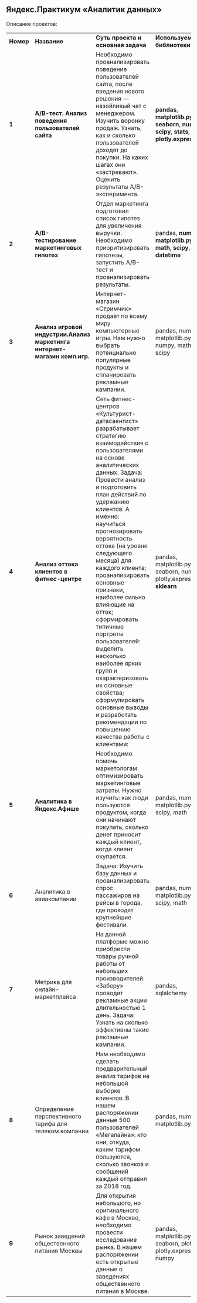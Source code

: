 ## <b>Яндекс.Практикум «Аналитик данных»</b></a>



Описание проектов:

<table>
<tr>
<td><b>Номер</b></td>  
<td><b>Название</b></td>
<td><b>Суть проекта и основная задача</b></td>
<td><b>Используемые библиотеки</b></td>
<tr>
<td><b>1</b></td>
<td><b>А/В-тест. Анализ поведения пользователей сайта</b></td>
<td>Необходимо проанализировать поведение пользователей сайта, после введения нового решения — назойливый чат с менеджером.
Изучить воронку продаж.
Узнать, как и сколько пользователей доходят до покупки. На каких шагах они «застревают».
Оценить результаты А/В-эксперимента.
</td>
<td><b>pandas</b>, <b>matplotlib.pyplot</b>, <b>seaborn</b>, <b>numpy</b>, <b>scipy</b>, <b>stats</b>, <b>plotly.express</b></td>
<tr>
<td> <b>2</b></td>
<td><b>А/В-тестирование маркетинговых гипотез</b></td>
<td>Отдел маркетинга подготовил список гипотез для увеличения выручки. Необходимо приоритизировать гипотезы, запустить А/В-тест и проанализировать результаты.
</td>
<td>pandas, <b>numpy</b>, <b>matplotlib.pyplot</b>, <b>math</b>, <b>scipy</b>, <b>datetime</b></td>
<tr>
<td> <b>3</b></td>
<td><b>Анализ игровой индустрии.Анализ маркетинга интернет-магазин комп.игр.</b></td>
<td>Интернет-магазин «Стримчик» продаёт по всему миру компьютерные игры. Нам нужно выбрать потенциально популярные продукты и спланировать рекламные кампании.</td>
<td>pandas, numpy, matplotlib.pyplot, numpy, math, scipy</td>
<tr>
<td> <b>4</b></td>
<td><b>Анализ оттока клиентов в фитнес-центре</b></td>
<td>Сеть фитнес-центров «Культурист-датасаентист» разрабатывает стратегию взаимодействия с пользователями на основе аналитических данных. 
Задача: Провести анализ и подготовить план действий по удержанию клиентов.
А именно: научиться прогнозировать вероятность оттока (на уровне следующего месяца) для каждого клиента; проанализировать основные признаки, наиболее сильно влияющие на отток; сформировать типичные портреты пользователей: выделить несколько наиболее ярких групп и охарактеризовать их основные свойства; сформулировать основные выводы и разработать рекомендации по повышению качества работы с клиентами:</td>
<td>pandas, matplotlib.pyplot, seaborn, numpy, plotly.express, <b>sklearn</b></td>
<tr>
<td> <b>5</b></td>
<td><b>Аналитика в Яндекс.Афише</b></a></td>
<td>Необходимо помочь маркетологам оптимизировать маркетинговые затраты. Нужно изучить: как люди пользуются продуктом, когда они начинают покупать, сколько денег приносит каждый клиент, когда клиент окупается.
</td>
<td>pandas, numpy, matplotlib.pyplot, scipy, math</td>
<tr>
  <td><b>6</b></t>
  <td>Аналитика в авиакомпании</td>
  <td>Задача: Изучить базу данных и проанализировать спрос пассажиров на рейсы в города, где проходят крупнейшие фестивали.</td>
  <td>pandas, numpy, matplotlib.pyplot, scipy, math</td>
  <tr>
  <td><b>7</b></t>
  <td>Метрика для онлайн-маркетплейса</td>
  <td>На данной платформе можно приобрести товары ручной работы от небольших производителей. «Заберу» проводит рекламные акции длительностью 1 день. Задача: Узнать на сколько эффективны такие рекламные кампании.</td>
  <td>pandas, sqlalchemy</td>
  <tr>
  <td><b>8</b></t>
  <td>Определение перспективного тарифа для телеком компании</td>
  <td>Нам необходимо сделать предварительный анализ тарифов на небольшой выборке клиентов. В нашем распоряжении данные 500 пользователей «Мегалайна»: кто они, откуда, каким тарифом пользуются, сколько звонков и сообщений каждый отправил за 2018 год.</td>
  <td>pandas, numpy, matplotlib.pyplot</td>
  <tr>
  <td><b>9</b></t>
  <td>Рынок заведений общественного питания Москвы</td>
  <td>Для открытия небольшого, но оригинального кафе в Москве, необходимо провести исследование рынка. В нашем распоряжении есть открытые данные о заведениях общественного питания в Москве.</td>
  <td>pandas, matplotlib.pyplot, seaborn, plotly, plotly.express, numpy</td>
</table>
<br/><br/>

